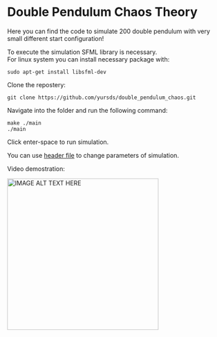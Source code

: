 # Double Pendulum Chaos Theory

Here you can find the code to simulate 200 double pendulum with very small different start configuration!

To execute the simulation SFML library is necessary.  
For linux system you can install necessary package with:

    sudo apt-get install libsfml-dev

Clone the repostery:

    git clone https://github.com/yursds/double_pendulum_chaos.git

Navigate into the folder and run the following command:

    make ./main
    ./main

Click enter-space to run simulation.

You can use [header file](./include/double_pendulum.h) to change parameters of simulation.

Video demostration:

<img src="image/video_doublePendulum.gif" alt="IMAGE ALT TEXT HERE" width="350" height="350">
